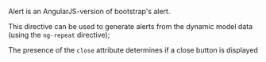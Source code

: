 Alert is an AngularJS-version of bootstrap's alert.

This directive can be used to generate alerts from the dynamic model data (using the `ng-repeat` directive);

The presence of the `close` attribute determines if a close button is displayed
